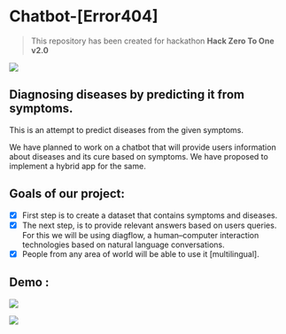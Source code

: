 # Chatbot-[Error404]
> This repository has been created for hackathon **Hack Zero To One v2.0**

![](https://scontent.fluh1-1.fna.fbcdn.net/v/t1.0-0/c187.0.901.474a/s526x296/53060099_2307142139514948_4167640765717020672_o.jpg?_nc_cat=111&_nc_ht=scontent.fluh1-1.fna&oh=393ab9bac3930f1989ed70b53b4ea3a1&oe=5CDD2705)

## Diagnosing diseases by predicting it from symptoms.
This is an attempt to predict diseases from the given symptoms. 

We have planned to work on a chatbot that will provide users information about diseases and its cure based on symptoms. We have proposed to implement a hybrid app for the same.    

## Goals of our project:

- [x] First step is to create a dataset that contains symptoms and diseases.
- [x] The next step, is to provide relevant answers based on users queries. For this we will be using diagflow, a human–computer interaction technologies based on natural language conversations.   
- [x] People from any area of world will be able to use it [multilingual].

## Demo : 
![](https://pbs.twimg.com/media/D1LnjBnXcAAG5dd.jpg)

![](https://scontent.fluh1-1.fna.fbcdn.net/v/t1.0-9/53646123_1056869497831467_1932975840023281664_n.jpg?_nc_cat=111&_nc_ht=scontent.fluh1-1.fna&oh=2dc5adda8d0656ee2b62c3a33d8bed27&oe=5D16A353)
